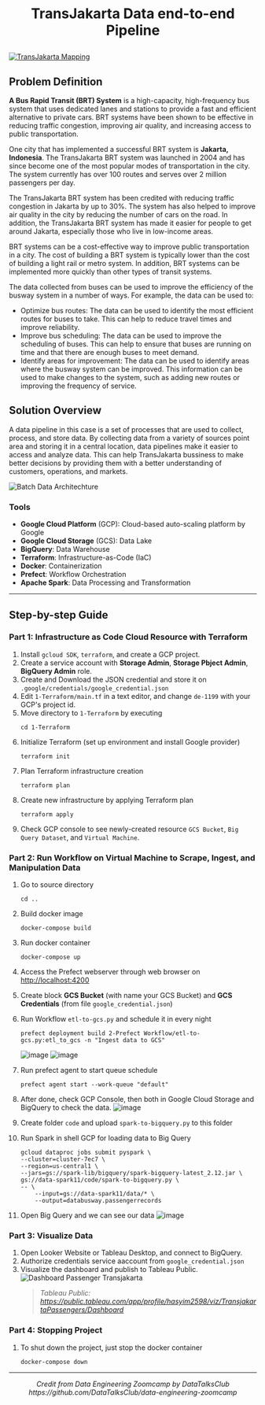 # <p align="center"><strong>TransJakarta Data end-to-end Pipeline</strong><p>
<a target="_blank">[![TransJakarta Mapping](https://github.com/baidlowi/Data-end-to-end-Pipeline/assets/79616397/b2813354-51e0-438e-ab26-ace62ac7f595)](https://transjakarta.co.id/peta-rute/)</a>


## Problem Definition
**A Bus Rapid Transit (BRT) System** is a high-capacity, high-frequency bus system that uses dedicated lanes and stations to provide a fast and efficient alternative to private cars. BRT systems have been shown to be effective in reducing traffic congestion, improving air quality, and increasing access to public transportation.

One city that has implemented a successful BRT system is **Jakarta, Indonesia**. The TransJakarta BRT system was launched in 2004 and has since become one of the most popular modes of transportation in the city. The system currently has over 100 routes and serves over 2 million passengers per day.

The TransJakarta BRT system has been credited with reducing traffic congestion in Jakarta by up to 30%. The system has also helped to improve air quality in the city by reducing the number of cars on the road. In addition, the TransJakarta BRT system has made it easier for people to get around Jakarta, especially those who live in low-income areas.

BRT systems can be a cost-effective way to improve public transportation in a city. The cost of building a BRT system is typically lower than the cost of building a light rail or metro system. In addition, BRT systems can be implemented more quickly than other types of transit systems.

The data collected from buses can be used to improve the efficiency of the busway system in a number of ways. For example, the data can be used to:
- Optimize bus routes: The data can be used to identify the most efficient routes for buses to take. This can help to reduce travel times and improve reliability.
- Improve bus scheduling: The data can be used to improve the scheduling of buses. This can help to ensure that buses are running on time and that there are enough buses to meet demand.
- Identify areas for improvement: The data can be used to identify areas where the busway system can be improved. This information can be used to make changes to the system, such as adding new routes or improving the frequency of service.

## Solution Overview

A data pipeline in this case is a set of processes that are used to collect, process, and store data. By collecting data from a variety of sources point area and storing it in a central location, data pipelines make it easier to access and analyze data. This can help TransJakarta bussiness to make better decisions by providing them with a better understanding of customers, operations, and  markets.

![Batch Data Architechture](https://github.com/baidlowi/Data-end-to-end-Pipeline/assets/79616397/a90e3547-e1e2-4d97-9df9-b2ca77961f8a)
    
### Tools
- **Google Cloud Platform** (GCP): Cloud-based auto-scaling platform by Google
- **Google Cloud Storage** (GCS): Data Lake
- **BigQuery**: Data Warehouse
- **Terraform**: Infrastructure-as-Code (IaC)
- **Docker**: Containerization
- **Prefect**: Workflow Orchestration
- **Apache Spark**: Data Processing and Transformation

***

## Step-by-step Guide

### Part 1: Infrastructure as Code Cloud Resource with Terraform

1. Install `gcloud SDK`, `terraform`, and create a GCP project. 
2. Create a service account with **Storage Admin**, **Storage Pbject Admin**, **BigQuery Admin** role. 
3. Create and Download the JSON credential and store it on `.google/credentials/google_credential.json`
4. Edit `1-Terraform/main.tf` in a text editor, and change `de-1199` with your GCP's project id.
5. Move directory to `1-Terraform` by executing
    ```
    cd 1-Terraform
    ```
6. Initialize Terraform (set up environment and install Google provider)
    ```
    terraform init
    ```
7. Plan Terraform infrastructure creation
    ```
    terraform plan
    ```
8. Create new infrastructure by applying Terraform plan
    ```
    terraform apply
    ```
9. Check GCP console to see newly-created resource `GCS Bucket`, `Big Query Dataset`, and `Virtual Machine`.
    
### Part 2: Run Workflow on Virtual Machine to Scrape, Ingest, and Manipulation Data
1. Go to source directory
    ```
    cd ..
    ```
2. Build docker image
    ```
    docker-compose build
    ```
3. Run docker container
    ```
    docker-compose up
    ```

4. Access the Prefect webserver through web browser on [http://localhost:4200](http://localhost:4200)
5. Create block **GCS Bucket** (with name your GCS Bucket) and **GCS Credentials** (from file `google_credential.json`)
6. Run Workflow `etl-to-gcs.py` and schedule it in every night
    ```
    prefect deployment build 2-Prefect Workflow/etl-to-gcs.py:etl_to_gcs -n "Ingest data to GCS"
    ```
    ![image](https://user-images.githubusercontent.com/79616397/230938319-f8cab849-eb08-4fa4-8c43-86b6c89b4b73.png)
    ![image](https://user-images.githubusercontent.com/79616397/230957720-77728d87-2bcd-41cc-82d9-235a6f395852.png)

7. Run prefect agent to start queue schedule
    ```
    prefect agent start --work-queue "default" 
    ```

8. After done, check GCP Console, then both in Google Cloud Storage and BigQuery to check the data.
    ![image](https://github.com/baidlowi/Data-end-to-end-Pipeline/assets/79616397/7c86e73a-f2fb-4273-83b0-98a4b370f354)
 
9. Create folder `code` and upload `spark-to-bigquery.py` to this folder
    
10. Run Spark in shell GCP for loading data to Big Query
    ```
    gcloud dataproc jobs submit pyspark \
    --cluster=cluster-7ec7 \
    --region=us-central1 \
    --jars=gs://spark-lib/bigquery/spark-bigquery-latest_2.12.jar \
    gs://data-spark11/code/spark-to-bigquery.py \
    -- \
        --input=gs://data-spark11/data/* \
        --output=databusway.passengerrecords
    ```
 
9. Open Big Query and we can see our data
    ![image](https://github.com/baidlowi/Data-end-to-end-Pipeline/assets/79616397/00e35619-2e26-40b9-bdb8-3eea2a56426e)


### Part 3: Visualize Data
1. Open Looker Website or Tableau Desktop, and connect to BigQuery.
2. Authorize credentials service aaccount from `google_credential.json`
2. Visualize the dashboard and publish to Tableau Public.
    ![Dashboard Passenger Transjakarta](https://github.com/baidlowi/Data-end-to-end-Pipeline/assets/79616397/bb857168-c5f5-4932-bb70-d56286ab292e)
    > <i>Tableau Public: https://public.tableau.com/app/profile/hasyim2598/viz/TransjakartaPassengers/Dashboard</i>
    
### Part 4: Stopping Project
1. To shut down the project, just stop the docker container
    ```
    docker-compose down
    ```
***

<p align="center"><i>Credit from Data Engineering Zoomcamp by DataTalksClub</i><br>
<i>https://github.com/DataTalksClub/data-engineering-zoomcamp</i></p>
